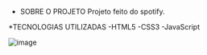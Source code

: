 * SOBRE O PROJETO
 Projeto feito do spotify.


*TECNOLOGIAS UTILIZADAS
-HTML5
-CSS3
-JavaScript


![image](https://github.com/adrielmiranda/Spotify/assets/40529035/509c8b02-46d1-4734-814b-77cdcb0b66c4)
